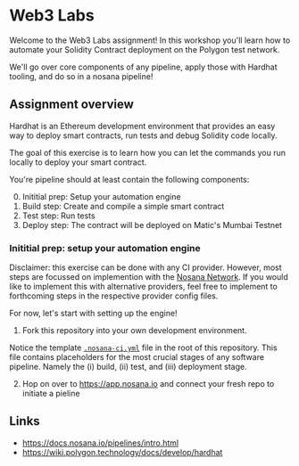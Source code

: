 # Web3 Labs

Welcome to the Web3 Labs assignment!
In this workshop you'll learn how to automate your Solidity Contract deployment
on the Polygon test network.

We'll go over core components of any pipeline, apply those with Hardhat tooling,
and do so in a nosana pipeline!

## Assignment overview

Hardhat is an Ethereum development environment that provides an easy way to deploy smart contracts, 
run tests and debug Solidity code locally.

The goal of this exercise is to learn how you can let the commands you run locally to deploy your smart contract. 

You're pipeline should at least contain the following components:

0. Inititial prep: Setup your automation engine
1. Build step: Create and compile a simple smart contract
2. Test step: Run tests
3. Deploy step: The contract will be deployed on Matic's Mumbai Testnet

### Inititial prep: setup your automation engine

Disclaimer: this exercise can be done with any CI provider. 
However, most steps are focussed on implemention with the [Nosana Network](https://nosana.io/).
If you would like to implement this with alternative providers,
feel free to implement to forthcoming steps in the respective provider config files.

For now, let's start with setting up the engine!

1. Fork this repository into your own development environment.

Notice the template [`.nosana-ci.yml`](../../.nosana-ci.yml) file in the root of this repository.
This file contains placeholders for the most crucial stages of any software pipeline.
Namely the (i) build, (ii) test, and (iii) deployment stage.

2. Hop on over to https://app.nosana.io and connect your fresh repo to initiate a pieline

## Links

- https://docs.nosana.io/pipelines/intro.html
- https://wiki.polygon.technology/docs/develop/hardhat
